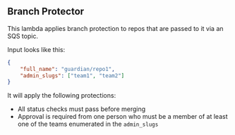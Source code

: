 ## Branch Protector

This lambda applies branch protection to repos that are passed to it via an SQS topic.

Input looks like this:

```json
{
	"full_name": "guardian/repo1",
	"admin_slugs": ["team1", "team2"]
}
```

It will apply the following protections:

- All status checks must pass before merging
- Approval is required from one person who must be a member of at least one of the teams enumerated in the `admin_slugs`
